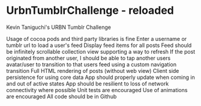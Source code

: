UrbnTumblrChallenge - reloaded
===================

Kevin Taniguchi's URBN Tumblr Challenge


Usage of cocoa pods and third party libraries is fine
Enter a username or tumblr url to load a user's feed
Display feed items for all posts
Feed should be infinitely scrollable collection view supporting a way to refresh
If the post originated from another user, I should be able to tap another users avatar/user to transition to that users feed using a custom navigation transition
Full HTML rendering of posts (without web view)
Client side persistence for using core data
App should properly update when coming in and out of active states
App should be resilient to loss of network connectivity where possible
Unit tests are encouraged
Use of animations are encouraged
All code should be in Github
